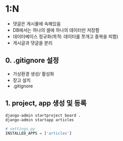 # 1:N

- 댓글은 게시물에 속해있음
- DB에서는 하나의 셀에 하나의 데이터만 저장함
- 데이터베이스 정규화(목적: 데이터를 쪼개고 중복을 피함)
- 게시글과 댓글을 분리

## 0. .gitignore 설정

- 가상환경 생성/ 활성화
- 장고 설치
- .gitignore

## 1. project, app 생성 및 등록
```shell
django-admin startproject board .
django-admin startapp articles
```
```python
# settings.py
INSTALLED_APPS = ['articles']
```